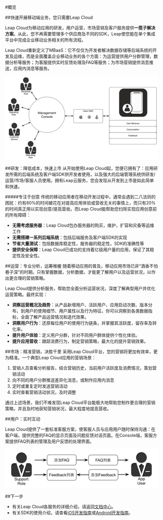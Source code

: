 #概览

##快速开展移动端业务，您只需要Leap Cloud

Leap Cloud为移动应用的研发，用户运营，市场营销及客户服务提供**一揽子解决方案**。从此，您不再需要管理多个供应商及不同的SDK，Leap使您能在单个集成平台中完成企业移动业务相关的所有流程。

Leap Cloud重新定义了MBaaS：它不仅仅为开发者解决数据存储等后端系统的开发及运维，而是全面覆盖企业移动业务的各个方面：为运营提供用户分群管理，数据分析等服务；为客服提供实时反馈处理及FAQ等服务；为市场营销提供消息推送，应用内消息等服务。

![imgOVBusinessFlow](../../../images/imgOVBusinessFlow.png)

##研发：降低成本，快速上市
从开始使用Leap Cloud起，您便已拥有了：应用研发所需的后端系统及客户端SDK供开发者使用，以及强大的后端管理系统供研发/运营/市场/客服人员使用。拥有Leap云服务，您会发现从开发到上市是如此简单和快速。

#####专注于创意
传统的移动应用者在移动开发过程中，通常会遇到二八法则的困扰：约有80%的时间被花在对提高应用体验或营收无关的事情上，而只有20%的时间真正用以实现创意/提高营收。而Leap Cloud能帮助您扫除实现应用创意前的所有障碍：

* **无需考虑服务器**：Leap Cloud包办服务器的购买，维护，扩容和灾备等运维工作
* **无需搭建一系列后端系统**：包括后端服务及客户端SDK的实现
* **节省大量测试**：包括数据库稳定性，服务器的稳定性，SDK的准确性等
* **提供安全保障**：Leap Cloud已成功的支持着亿级用户量的应用，保证了其稳定性及安全性。

##运营：专业分析，运筹帷幄
随着移动应用的普及，移动应用市场已非“酒香不怕巷子深”的时期。只有掌握数据，分析数据，才能更了解用户以及运营状况，以作出更合理的营销策略。

Leap Cloud提供分析服务，帮助您全面分析运营状况，深度了解典型用户并优化运营策略。最终实现：

*	**洞察运营概况及趋势**：从产品新增用户、活跃用户、应用启动次数、版本分布，到用户的使用细节、用户属性以及行为特征，你可以洞察到各类数据指标，全面了解产品运营情况和迭代效果。
*	**洞察用户行为**：还原每位用户的使用行为链条，并掌握其活跃度，留存率及转化率。
*	**提升用户体验**：定义用户分群，针对不同用户群体提供个性化体验。
*	**提升应用营收**：跟踪消费行为，制定营销策略，最大化的提升营销效果。

##市场：精准营销，决胜千里
采用Leap Cloud平台，您的营销将更加有效率，更为精准。一个典型Leap Cloud应用的营销场景：

1. 营销人员查看分析报告，结合营销历史，当前用户活跃度及消费情况，策划营销活动
2. 向不同的用户分群推送差异化消息，或制作应用内消息
3. 定时或重复定时发送营销活动
4. 实时查看营销活动状况，及时调整

通过上述场景，我们不难发现Leap Cloud平台能极大地帮助您制作更合理的营销策略，并且及时地获知营销状况，最大程度地提高营收。

##用户：实时互动

Leap Cloud提供了一套标准客服方案，使客服人员与应用用户随时保持沟通：在客户端，提供完整的FAQ的显示页面及问题反馈对话页面。在Console端，客服方案提供FAQ列表的管理及用户反馈的处理界面。

![imgOVSupport](../../../images/imgOVSupport.png) 

##下一步
* 有关Leap Cloud各服务的详细介绍，请返回[文档中心](LC_DOCS_GUIDE_LINK_PLACEHOLDER_DOCHOME)。
* 有关SDK的使用介绍，请查看[iOS开发指南](LC_DOCS_GUIDE_LINK_PLACEHOLDER_IOS)或[Android开发指南](LC_DOCS_GUIDE_LINK_PLACEHOLDER_ANDROID)。


